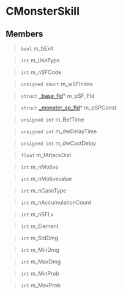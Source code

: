# CMonsterSkill
 
## Members
 
> `bool` m_bExit
 
> `int` m_UseType
 
> `int` m_nSFCode
 
> `unsigned short` m_wSFIndex
 
> `struct` [_base_fld](lua/classes/_base_fld.md)* m_pSF_Fld
 
> `struct` [_monster_sp_fld](lua/classes/_monster_sp_fld.md)* m_pSPConst
 
> `unsigned int` m_BefTime
 
> `unsigned int` m_dwDelayTime
 
> `unsigned int` m_dwCastDelay
 
> `float` m_fAttackDist
 
> `int` m_nMotive
 
> `int` m_nMotivevalue
 
> `int` m_nCaseType
 
> `int` m_nAccumulationCount
 
> `int` m_nSFLv
 
> `int` m_Element
 
> `int` m_StdDmg
 
> `int` m_MinDmg
 
> `int` m_MaxDmg
 
> `int` m_MinProb
 
> `int` m_MaxProb
 
